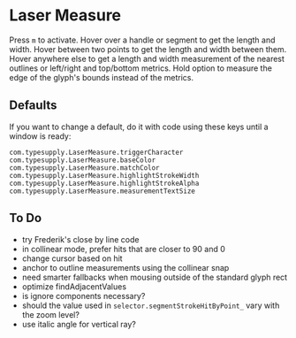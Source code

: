 # Laser Measure

Press `m` to activate. Hover over a handle or segment to get the length and width. Hover between two points to get the length and width between them. Hover anywhere else to get a length and width measurement of the nearest outlines or left/right and top/bottom metrics. Hold option to measure the edge of the glyph's bounds instead of the metrics.

## Defaults

If you want to change a default, do it with code using these keys until a window is ready:

```
com.typesupply.LaserMeasure.triggerCharacter
com.typesupply.LaserMeasure.baseColor
com.typesupply.LaserMeasure.matchColor
com.typesupply.LaserMeasure.highlightStrokeWidth
com.typesupply.LaserMeasure.highlightStrokeAlpha
com.typesupply.LaserMeasure.measurementTextSize
```

## To Do

- try Frederik's close by line code
- in collinear mode, prefer hits that are closer to 90 and 0
- change cursor based on hit
- anchor to outline measurements using the collinear snap
- need smarter fallbacks when mousing outside of the standard glyph rect
- optimize findAdjacentValues
- is ignore components necessary?
- should the value used in `selector.segmentStrokeHitByPoint_` vary with the zoom level?
- use italic angle for vertical ray?